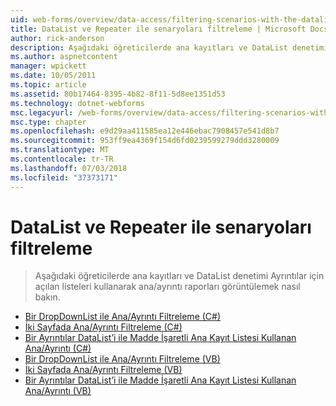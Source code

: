 ```yaml
---
uid: web-forms/overview/data-access/filtering-scenarios-with-the-datalist-and-repeater/index
title: DataList ve Repeater ile senaryoları filtreleme | Microsoft Docs
author: rick-anderson
description: Aşağıdaki öğreticilerde ana kayıtları ve DataList denetimi Ayrıntılar için açılan listeleri kullanarak ana/ayrıntı raporları görüntülemek nasıl bakın.
ms.author: aspnetcontent
manager: wpickett
ms.date: 10/05/2011
ms.topic: article
ms.assetid: 80b17464-8395-4b82-8f11-5d8ee1351d53
ms.technology: dotnet-webforms
msc.legacyurl: /web-forms/overview/data-access/filtering-scenarios-with-the-datalist-and-repeater
msc.type: chapter
ms.openlocfilehash: e9d29aa411585ea12e446ebac7908457e541d8b7
ms.sourcegitcommit: 953ff9ea4369f154d6fd0239599279ddd3280009
ms.translationtype: MT
ms.contentlocale: tr-TR
ms.lasthandoff: 07/03/2018
ms.locfileid: "37373171"
---
```

<a name="filtering-scenarios-with-the-datalist-and-repeater"></a>DataList ve Repeater ile senaryoları filtreleme
====================
> Aşağıdaki öğreticilerde ana kayıtları ve DataList denetimi Ayrıntılar için açılan listeleri kullanarak ana/ayrıntı raporları görüntülemek nasıl bakın.


- [Bir DropDownList ile Ana/Ayrıntı Filtreleme (C#)](master-detail-filtering-with-a-dropdownlist-datalist-cs.md)
- [İki Sayfada Ana/Ayrıntı Filtreleme (C#)](master-detail-filtering-acess-two-pages-datalist-cs.md)
- [Bir Ayrıntılar DataList’i ile Madde İşaretli Ana Kayıt Listesi Kullanan Ana/Ayrıntı (C#)](master-detail-using-a-bulleted-list-of-master-records-with-a-details-datalist-cs.md)
- [Bir DropDownList ile Ana/Ayrıntı Filtreleme (VB)](master-detail-filtering-with-a-dropdownlist-datalist-vb.md)
- [İki Sayfada Ana/Ayrıntı Filtreleme (VB)](master-detail-filtering-acess-two-pages-datalist-vb.md)
- [Bir Ayrıntılar DataList’i ile Madde İşaretli Ana Kayıt Listesi Kullanan Ana/Ayrıntı (VB)](master-detail-using-a-bulleted-list-of-master-records-with-a-details-datalist-vb.md)
